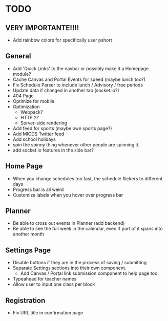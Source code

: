 # TODO

## **VERY IMPORTANTE!!!!**
- Add rainbow colors for specifically user pshort

## General
- Add 'Quick Links' to the navbar or possibly make it a Homepage module?
- Cache Canvas and Portal Events for speed (maybe lunch too?)
- Fix Schedule Parser to include lunch / Advisory / free periods
- Update data if changed in another tab (socket.io?)
- 404 Page
- Optimize for mobile
- Optimization
  - Webpack?
  - HTTP 2?
  - Server-side rendering
- Add feed for sports (maybe own sports page?)
- Add MICDS Twitter feed
- Add school holidays
- spin the spinny thing whenever other people are spinning it. 
- add socket.io features in the side bar?

## Home Page
- When you change schedules too fast, the schedule flickers to different days
- Progress bar is all weird
- Customize labels when you hover over progress bar

## Planner
- Be able to cross out events in Planner (add backend)
- Be able to see the full week in the calendar, even if part of it spans into another month

## Settings Page
- Disable buttons if they are in the process of saving / submitting
- Separate Settings sections into their own component.
  - Add Canvas / Portal link submission component to help page too
- Typeahead for teacher names
- Allow user to input one class per block

## Registration
- Fix URL title in confirmation page
